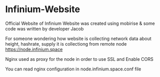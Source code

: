 # Infinium-Website
Official Website of Infinium
Website was created using mobirise & some code was written by developer Jacob

For someone wondering how website is collecting network data about height, hashrate, supply it is collectiong from remote node https://node.infinium.space


Nginx used as proxy for the node in order to use SSL and Enable CORS

You can read nginx configuration in node.infinium.space.conf file
